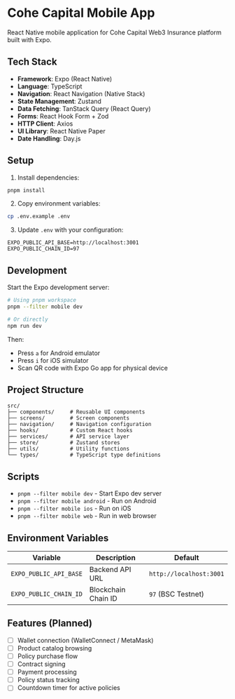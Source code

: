 # Cohe Capital Mobile App

React Native mobile application for Cohe Capital Web3 Insurance platform built with Expo.

## Tech Stack

- **Framework**: Expo (React Native)
- **Language**: TypeScript
- **Navigation**: React Navigation (Native Stack)
- **State Management**: Zustand
- **Data Fetching**: TanStack Query (React Query)
- **Forms**: React Hook Form + Zod
- **HTTP Client**: Axios
- **UI Library**: React Native Paper
- **Date Handling**: Day.js

## Setup

1. Install dependencies:
```bash
pnpm install
```

2. Copy environment variables:
```bash
cp .env.example .env
```

3. Update `.env` with your configuration:
```
EXPO_PUBLIC_API_BASE=http://localhost:3001
EXPO_PUBLIC_CHAIN_ID=97
```

## Development

Start the Expo development server:

```bash
# Using pnpm workspace
pnpm --filter mobile dev

# Or directly
npm run dev
```

Then:
- Press `a` for Android emulator
- Press `i` for iOS simulator
- Scan QR code with Expo Go app for physical device

## Project Structure

```
src/
├── components/     # Reusable UI components
├── screens/        # Screen components
├── navigation/     # Navigation configuration
├── hooks/          # Custom React hooks
├── services/       # API service layer
├── store/          # Zustand stores
├── utils/          # Utility functions
└── types/          # TypeScript type definitions
```

## Scripts

- `pnpm --filter mobile dev` - Start Expo dev server
- `pnpm --filter mobile android` - Run on Android
- `pnpm --filter mobile ios` - Run on iOS
- `pnpm --filter mobile web` - Run in web browser

## Environment Variables

| Variable | Description | Default |
|----------|-------------|---------|
| `EXPO_PUBLIC_API_BASE` | Backend API URL | `http://localhost:3001` |
| `EXPO_PUBLIC_CHAIN_ID` | Blockchain Chain ID | `97` (BSC Testnet) |

## Features (Planned)

- [ ] Wallet connection (WalletConnect / MetaMask)
- [ ] Product catalog browsing
- [ ] Policy purchase flow
- [ ] Contract signing
- [ ] Payment processing
- [ ] Policy status tracking
- [ ] Countdown timer for active policies
